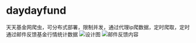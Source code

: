 # daydayfund
天天基金网爬虫，可分布式部署，限制并发，通过代理ip爬数据，定时爬取，定时通过邮件反馈基金行情统计数据
![设计图](http://on-img.com/chart_image/5a700d4ce4b0812a0efba8ab.png)
![邮件反馈内容](http://on-img.com/chart_image/5aa21bd9e4b012d33734d80a.png)
